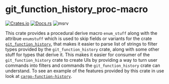 # git_function_history_proc-macro

[![Crates.io](https://img.shields.io/crates/v/git_function_history-proc-macro.svg)](https://crates.io/crates/git_function_history-proc-macro)
[![Docs.rs](https://docs.rs/git_function_history-proc-macro/badge.svg)](https://docs.rs/git_function_history-proc-macro)
![msrv](https://raw.githubusercontent.com/mendelsshop/git_function_history/main/resources/git_function_history-proc-macro-msrv.svg)

This crate provides a procedural derive macro `enum_stuff` along with the attribue `enumstuff` which is used to skip fields or variants for the crate [`git_function_history`](https://crates.io/crates/git_function_history), that makes it easier to parse list of strings to filter types provided by the `git_function_history` crate, along with some other stuff for types that derive it. This makes it easier for consumer of the `git_function_history` crate to create UIs by providing a way to turn user commands into filters and commands the `git_function_history` crate can understand.
To see an example of the features provided by this crate in use look at [`cargo-function-history`](https://github.com/mendelsshop/git_function_history/tree/main/cargo-function-history).

